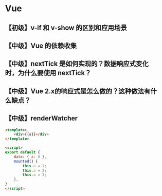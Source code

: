 # Vue

## 【初级】v-if 和 v-show 的区别和应用场景

## 【中级】Vue 的依赖收集

## 【中级】nextTick 是如何实现的？数据响应式变化时，为什么要使用 nextTick？

## 【中级】Vue 2.x的响应式是怎么做的？这种做法有什么缺点？

## 【中级】renderWatcher

```HTML
<template>
    <div>{{a}}</div>
</template>

<script>
export default {
    data: { a: 0 },
    mounted() {
        this.a = 1;
        this.a = 2;
        this.a = 3;
    },
}
</script>
```
